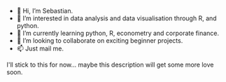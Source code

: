 - 👋 Hi, I’m Sebastian.
- 👀 I’m interested in data analysis and data visualisation through R, and python.
- 🌱 I’m currently learning python, R, econometry and corporate finance.
- 💞️ I’m looking to collaborate on exciting beginner projects.
- 📫 Just mail me.

I'll stick to this for now... maybe this description will get some more love soon.

<!---
SebastianKnoche/SebastianKnoche is a ✨ special ✨ repository because its `README.md` (this file) appears on your GitHub profile.
You can click the Preview link to take a look at your changes.
--->
